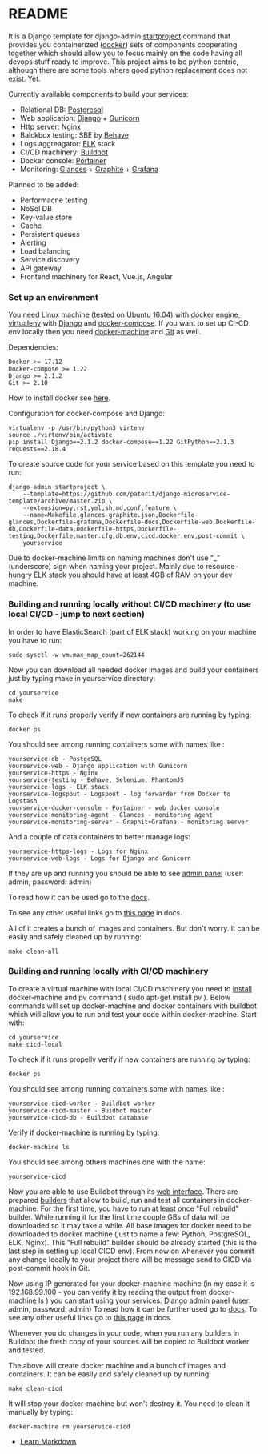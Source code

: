 # README #

It is a Django template for django-admin [startproject](https://docs.djangoproject.com/en/1.10/ref/django-admin/#startproject) command that provides you containerized ([docker](https://www.docker.com/)) sets of components cooperating together which should allow you to focus mainly on the code having all devops stuff ready to improve.
This project aims to be python centric, although there are some tools where good python replacement does not exist. Yet.

Currently available components to build your services:
- Relational DB: [Postgresql](https://www.postgresql.org/)
- Web application: [Django](https://www.djangoproject.com/) + [Gunicorn](http://gunicorn.org/) 
- Http server: [Nginx](https://nginx.org/) 
- Balckbox testing: SBE by [Behave](http://pythonhosted.org/behave/)
- Logs aggreagator: [ELK](https://www.elastic.co/products) stack
- CI/CD machinery: [Buildbot](http://buildbot.net/)
- Docker console: [Portainer](https://portainer.io/)
- Monitoring: [Glances](https://nicolargo.github.io/glances/) + [Graphite](https://graphiteapp.org/) + [Grafana](https://grafana.com/)

Planned to be added:
- Performacne testing
- NoSql DB
- Key-value store
- Cache
- Persistent queues 
- Alerting
- Load balancing 
- Service discovery
- API gateway
- Frontend machinery for React, Vue.js, Angular

### Set up an environment ###

You need Linux machine (tested on Ubuntu 16.04) with [docker engine](https://docs.docker.com/engine/), [virtualenv](https://virtualenv.pypa.io/en/stable/) with [Django](https://www.djangoproject.com/) and [docker-compose](https://docs.docker.com/compose/). If you want to set up CI-CD env locally then you need [docker-machine](https://docs.docker.com/machine/) and [Git](https://git-scm.com/) as well.

Dependencies:

    Docker >= 17.12
    Docker-compose >= 1.22
    Django >= 2.1.2
    Git >= 2.10

How to install docker see [here](https://docs.docker.com/engine/installation/).

Configuration for docker-compose and Django:

    virtualenv -p /usr/bin/python3 virtenv
    source ./virtenv/bin/activate
    pip install Django==2.1.2 docker-compose==1.22 GitPython==2.1.3 requests==2.18.4
    
To create source code for your service based on this template you need to run:

    django-admin startproject \
        --template=https://github.com/paterit/django-microservice-template/archive/master.zip \
        --extension=py,rst,yml,sh,md,conf,feature \
        --name=Makefile,glances-graphite.json,Dockerfile-glances,Dockerfile-grafana,Dockerfile-docs,Dockerfile-web,Dockerfile-db,Dockerfile-data,Dockerfile-https,Dockerfile-testing,Dockerfile,master.cfg,db.env,cicd.docker.env,post-commit \
        yourservice

Due to docker-machine limits on naming machines don't use "_" (underscore) sign when naming your project.
Mainly due to resource-hungry ELK stack you should have at least 4GB of RAM on your dev machine.

### Building and running locally without CI/CD machinery (to use local CI/CD - jump to next section)
In order to have ElasticSearch (part of ELK stack) working on your machine you have to run:

    sudo sysctl -w vm.max_map_count=262144

Now you can download all needed docker images and build your containers just by typing make in yourservice directory:

    cd yourservice
    make

To check if it runs properly verify if new containers are running by typing:

    docker ps

You should see among running containers some with names like :

    yourservice-db - PostgeSQL
    yourservice-web - Django application with Gunicorn
    yourservice-https - Nginx
    yourservice-testing - Behave, Selenium, PhantomJS
    yourservice-logs - ELK stack
    yourservice-logspout - Logspout - log forwarder from Docker to Logstash
    yourservice-docker-console - Portainer - web docker console
    yourservice-monitoring-agent - Glances - monitoring agent
    yourservice-monitoring-server - Graphit+Grafana - monitoring server

And a couple of data containers to better manage logs:

    yourservice-https-logs - Logs for Nginx
    yourservice-web-logs - Logs for Django and Gunicorn

If they are up and running you should be able to see [admin panel](http://localhost/admin) (user: admin, password: admin)

To read how it can be used go to the [docs](http://localhost/docs).

To see any other useful links go to [this page](http://localhost/docs/links_page.html) in docs.

All of it creates a bunch of images and containers. But don't worry. It can be easily and safely cleaned up by running:

    make clean-all

### Building and running locally with CI/CD machinery
To create a virtual machine with local CI/CD machinery you need to [install](https://docs.docker.com/machine/install-machine/#install-machine-directly) docker-machine and pv command ( sudo apt-get install pv ).
Below commands will set up docker-machine and docker containers with buildbot which will allow you to run and test your code within docker-machine. Start with:

    cd yourservice
    make cicd-local

To check if it runs propelly verify if new containers are running by typing:

    docker ps

You should see among running containers some with names like :

    yourservice-cicd-worker - Buildbot worker
    yourservice-cicd-master - Buidbot master
    yourservice-cicd-db - Buildbot database
    
Verify if docker-machine is running by typing:

    docker-machine ls
    
You should see among others machines one with the name:

    yourservice-cicd
    
Now you are able to use Buildbot through its [web interface](http://localhost:8010/). There are prepared [builders](http://localhost:8010/#/builders) that allow to build, run and test all containers in docker-machine.
For the first time, you have to run at least once "Full rebuild" builder. While running it for the first time couple GBs of data will be downloaded so it may take a while. All base images for docker need to be downloaded to docker machine (just to name a few: Python, PostgreSQL, ELK, Nginx).
This "Full rebuild" builder should be already started (this is the last step in setting up local CICD env).
From now on whenever you commit any change locally to your project there will be message send to CICD via post-commit hook in Git.

Now using IP generated for your docker-machine machine (in my case it is 192.168.99.100 - you can verify it by reading the output from docker-machine ls ) you can start using your services.
[Django admin panel](http://192.168.99.100/admin) (user: admin, password: admin)
To read how it can be further used go to [docs](http://192.168.99.100/docs).
To see any other useful links go to [this page](http://192.168.99.100/docs/links_page.html) in docs.

Whenever you do changes in your code, when you run any builders in Buildbot the fresh copy of your sources will be copied to Buildbot worker and tested.

The above will create docker machine and a bunch of images and containers. It can be easily and safely cleaned up by running:

    make clean-cicd

It will stop your docker-machine but won't destroy it. You need to clean it manually by typing:

    docker-machine rm yourservice-cicd



* [Learn Markdown](https://bitbucket.org/tutorials/markdowndemo)
